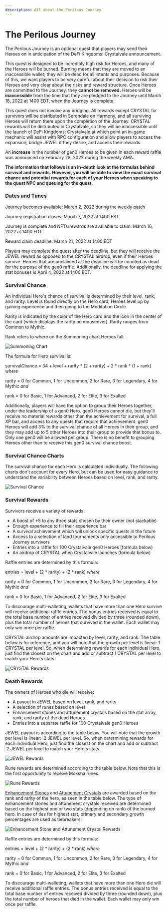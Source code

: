 ```yaml
---
description: All about the Perilous Journey
---
```


# The Perilous Journey

The Perilous Journey is an optional quest that players may send their Heroes on in anticipation of the DeFi Kingdoms: Crystalvale announcement.&#x20;

This quest is designed to be incredibly high risk for Heroes, and many of the Heroes will be burned. Burning means that they are moved to an inaccessible wallet; they will be dead for all intents and purposes. Because of this, we want players to be very careful about their decision to risk their Heroes and very clear about the risks and reward structure. Once Heroes are committed to the Journey, they **cannot be removed.** Heroes will be **inaccessible** from the time that they are pledged to the Journey until March 16, 2022 at 1400 EDT, when the Journey is complete.

This quest does not involve any bridging. All rewards except CRYSTAL for survivors will be distributed in Serendale on Harmony, and all surviving Heroes will return there upon the completion of the Journey. CRYSTAL rewards will be distributed in Crystalvale, so they will be inaccessible until the launch of DeFi Kingdoms: Crystalvale at which point an in-game mechanic will assist with RPC configuration and allow players to access the expansion, bridge JEWEL if they desire, and access their rewards.&#x20;

An **increase** in the number of gen0 Heroes to be given in each reward raffle was announced on February 28, 2022 during the weekly AMA.

**The information that follows is an in-depth look at the formulas behind survival and rewards. However, you will be able to view the exact survival chance and potential rewards for each of your Heroes when speaking to the quest NPC and queuing for the quest.**&#x20;

### **Dates and Times**

Journey becomes available: March 2, 2022 during the weekly patch

Journey registration closes: March 7, 2022 at 1400 EST

Journey is complete and NFTs/rewards are available to claim: March 16, 2022 at 1400 EDT

Reward claim deadline: March 21, 2022 at 1400 EDT

Players may complete the quest after the deadline, but they will receive the JEWEL reward as opposed to the CRYSTAL airdrop, even if their Heroes survive. Heroes that are unclaimed at the deadline will be counted as dead for the purpose of the gen0 raffle. Additionally, the deadline for applying the stat bonuses is April 4, 2022 at 1400 EDT.

### Survival Chance

An individual Hero's chance of survival is determined by their level, rank, and rarity. Level is found directly on the Hero card; Heroes level up by gaining experience and then going to the Meditation Circle.&#x20;

Rarity is indicated by the color of the Hero card and the icon in the center of the card (which displays the rarity on mouseover). Rarity ranges from Common to Mythic.

Rank refers to where on the Summoning chart Heroes fall:&#x20;

![ Summoning Chart](<../../.gitbook/assets/Albus Class Tree.png>)

The formula for Hero survival is:

survivalChance = 34 + level + rarity \* (2 + rarity) + 2 \* rank \* (1 + rank) _where_

&#x20;    rarity = 0 for Common, 1 for Uncommon, 2 for Rare, 3 for Legendary, 4 for Mythic _and_

&#x20;    rank = 0 for Basic, 1 for Advanced, 2 for Elite, 3 for Exalted

Additionally, players will have the option to group their Heroes together, under the leadership of a gen0 Hero. gen0 Heroes cannot die, but they'll receive no material rewards other than the achievement for survival, a full XP bar, and access to any quests that require that achievement. gen0 Heroes will add 3% to the survival chance of all Heroes in their group, and they may add up to 5 other Heroes into their group to provide that bonus to. Only one gen0 will be allowed per group. There is no benefit to grouping Heroes other than to receive this gen0 survival chance boost.

### Survival Chance Charts

The survival chance for each Hero is calculated individually. The following charts don't account for every Hero, but can be used for easy guidance to understand the variability between Heroes based on level, rank, and rarity.

![Survival Chance](../../.gitbook/assets/survchance.png)

### Survival Rewards

Survivors receive a variety of rewards:

* A boost of +5 to any three stats chosen by their owner (not stackable)
* Enough experience to fill their experience bar
* A survival achievement which will unlock specific quests in the future
* Access to a selection of land tournaments only accessible to Perilous Journey survivors
* Entries into a raffle for 100 Crystalvale gen0 Heroes (formula below)
* An airdrop of CRYSTAL when Crystalvale launches (formula below)

Raffle entries are determined by this formula:

entries = level + (2 \* rarity) + (2 \* rank) _where_

&#x20;    rarity = 0 for Common, 1 for Uncommon, 2 for Rare, 3 for Legendary, 4 for Mythic _and_

&#x20;    rank = 0 for Basic, 1 for Advanced, 2 for Elite, 3 for Exalted

To discourage multi-walleting, wallets that have more than one Hero survive will receive additional raffle entries. The bonus entries received is equal to the total base number of entries received divided by three (rounded down), plus the total number of heroes that survived in the wallet. Each wallet may only win once per raffle.

CRYSTAL airdrop amounts are impacted by level, rarity, and rank. The table below is for reference, and you will note that the growth per level is linear: 1 CRYSTAL per level. So, when determining rewards for each individual Hero, just find the closest on the chart and add or subtract 1 CRYSTAL per level to match your Hero's stats.

![CRYSTAL Rewards](../../.gitbook/assets/crystreward.png)

### Death Rewards

The owners of Heroes who die will receive:

* A payout in JEWEL based on level, rank, and rarity
* A selection of runes based on level
* Enhancement stones and attunement crystals based on the stat array, rank, and rarity of the dead Heroes
* Entries into a separate raffle for 100 Crystalvale gen0 Heroes

JEWEL payout is according to the table below. You will note that the growth per level is linear: .2 JEWEL per level. So, when determining rewards for each individual Hero, just find the closest on the chart and add or subtract .2 JEWEL per level to match your Hero's stats.

![JEWEL Rewards](../../.gitbook/assets/jewelreward.png)

Rune rewards are determined according to the table below. Note that this is the first opportunity to receive Moksha runes.

![Rune Rewards](<../../.gitbook/assets/runereward (1).png>)

[Enhancement Stones](../items/enhancement-stones.md) and [Attunement Crystals](../items/attunement-crystals/) are awarded based on the rank and rarity of the hero, as seen in the table below. The type of enhancement stones and attunement crystals received are determined based on the highest one or two stats (depending on rank) of the burned hero. In case of ties for highest stat, primary and secondary growth percentages are used as tiebreakers.

![Enhancement Stone and Attunement Crystal Rewards](../../.gitbook/assets/death-enhancement-attunement-reward.png)

Raffle entries are determined by this formula:

entries = level + (2 \* rarity) + (2 \* rank) _where_

&#x20;    rarity = 0 for Common, 1 for Uncommon, 2 for Rare, 3 for Legendary, 4 for Mythic _and_

&#x20;    rank = 0 for Basic, 1 for Advanced, 2 for Elite, 3 for Exalted

To discourage multi-walleting, wallets that have more than one Hero die will receive additional raffle entries. The bonus entries received is equal to the total base number of entries received divided by three (rounded down), plus the total number of heroes that died in the wallet. Each wallet may only win once per raffle.
